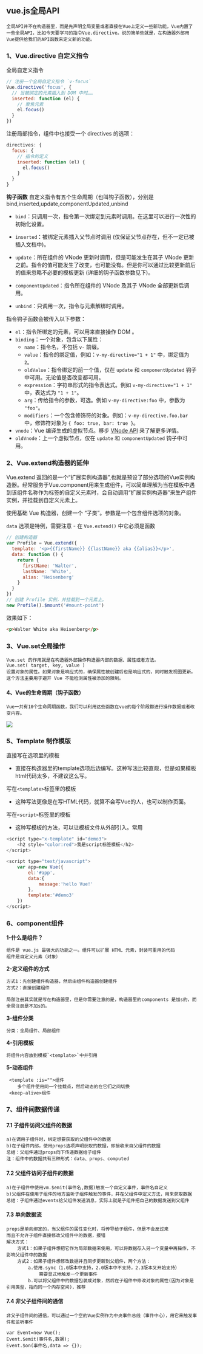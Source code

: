 ## vue.js全局API

    全局API并不在构造器里，而是先声明全局变量或者直接在Vue上定义一些新功能，Vue内置了一些全局API，比如今天要学习的指令Vue.directive。说的简单些就是，在构造器外部用Vue提供给我们的API函数来定义新的功能。

### 1、Vue.directive 自定义指令

全局自定义指令
```javascript
// 注册一个全局自定义指令 `v-focus`
Vue.directive('focus', {
  // 当被绑定的元素插入到 DOM 中时……
  inserted: function (el) {
    // 聚焦元素
    el.focus()
  }
})
```
注册局部指令，组件中也接受一个 directives 的选项：
```javascript
directives: {
  focus: {
    // 指令的定义
    inserted: function (el) {
      el.focus()
    }
  }
}
```

**钩子函数**
  自定义指令有五个生命周期（也叫钩子函数），分别是 bind,inserted,update,componentUpdated,unbind
  - `bind`：只调用一次，指令第一次绑定到元素时调用。在这里可以进行一次性的初始化设置。

  - `inserted`：被绑定元素插入父节点时调用 (仅保证父节点存在，但不一定已被插入文档中)。

  - `update`：所在组件的 VNode 更新时调用，但是可能发生在其子 VNode 更新之前。指令的值可能发生了改变，也可能没有。但是你可以通过比较更新前后的值来忽略不必要的模板更新 (详细的钩子函数参数见下)。

  - `componentUpdated`：指令所在组件的 VNode 及其子 VNode 全部更新后调用。

  - `unbind`：只调用一次，指令与元素解绑时调用。

指令钩子函数会被传入以下参数：

*   `el`：指令所绑定的元素，可以用来直接操作 DOM 。
*   `binding`：一个对象，包含以下属性：
    *   `name`：指令名，不包括 `v-` 前缀。
    *   `value`：指令的绑定值，例如：`v-my-directive="1 + 1"` 中，绑定值为 `2`。
    *   `oldValue`：指令绑定的前一个值，仅在 `update` 和 `componentUpdated` 钩子中可用。无论值是否改变都可用。
    *   `expression`：字符串形式的指令表达式。例如 `v-my-directive="1 + 1"` 中，表达式为 `"1 + 1"`。
    *   `arg`：传给指令的参数，可选。例如 `v-my-directive:foo` 中，参数为 `"foo"`。
    *   `modifiers`：一个包含修饰符的对象。例如：`v-my-directive.foo.bar` 中，修饰符对象为 `{ foo: true, bar: true }`。
*   `vnode`：Vue 编译生成的虚拟节点。移步 [VNode API](../api/#VNode-接口) 来了解更多详情。
*   `oldVnode`：上一个虚拟节点，仅在 `update` 和 `componentUpdated` 钩子中可用。

### 2、Vue.extend构造器的延伸

  Vue.extend 返回的是一个“扩展实例构造器”,也就是预设了部分选项的Vue实例构造器。经常服务于Vue.component用来生成组件，可以简单理解为当在模板中遇到该组件名称作为标签的自定义元素时，会自动调用“扩展实例构造器”来生产组件实例，并挂载到自定义元素上。

  使用基础 Vue 构造器，创建一个 “子类”。参数是一个包含组件选项的对象。

  `data` 选项是特例，需要注意 - 在 `Vue.extend()` 中它必须是函数
```javascript
// 创建构造器
var Profile = Vue.extend({
  template: '<p>{{firstName}} {{lastName}} aka {{alias}}</p>',
  data: function () {
    return {
      firstName: 'Walter',
      lastName: 'White',
      alias: 'Heisenberg'
    }
  }
})
// 创建 Profile 实例，并挂载到一个元素上。
new Profile().$mount('#mount-point')
```
效果如下：
```html
<p>Walter White aka Heisenberg</p>
```

### 3、Vue.set全局操作
    Vue.set 的作用就是在构造器外部操作构造器内部的数据、属性或者方法。
    Vue.set( target, key, value )
    设置对象的属性。如果对象是响应式的，确保属性被创建后也是响应式的，同时触发视图更新。这个方法主要用于避开 Vue 不能检测属性被添加的限制。

#### 4、Vue的生命周期（钩子函数）
    Vue一共有10个生命周期函数，我们可以利用这些函数在vue的每个阶段都进行操作数据或者改变内容。  
![](./lifecycle.png)

### 5、Template 制作模版

直接写在选项里的模板
- 直接在构造器里的template选项后边编写。这种写法比较直观，但是如果模板html代码太多，不建议这么写。

写在`<template>`标签里的模板
- 这种写法更像是在写HTML代码，就算不会写Vue的人，也可以制作页面。

写在`<script>`标签里的模板
- 这种写模板的方法，可以让模板文件从外部引入。常用
```javascript
<script type="x-template" id="demo3">
    <h2 style="color:red">我是script标签模板</h2>
</script>

<script type="text/javascript">
    var app=new Vue({
        el:'#app',
        data:{
            message:'hello Vue!'
        },
        template:'#demo3'
    })
</script>
```

### 6、component组件

**1-什么是组件？**

    组件是 vue.js 最强大的功能之一。组件可以扩展 HTML 元素，封装可重用的代码
    组件是自定义元素（对象）

**2-定义组件的方式**

    方式1：先创建组件构造器，然后由组件构造器创建组件
    方式2：直接创建组件

    局部注册其实就是写在构造器里，但是你需要注意的是，构造器里的components 是加s的，而全局注册是不加s的。

**3-组件分类**

    分类：全局组件、局部组件


**4-引用模板**

    将组件内容放到模板`<template>`中并引用

**5-动态组件**

```
 <template :is="">组件
    多个组件使用同一个挂载点，然后动态的在它们之间切换
 <keep-alive>组件
```

### 7、组件间数据传递

#### 7.1 子组件访问父组件的数据
    a)在调用子组件时，绑定想要获取的父组件中的数据
    b)在子组件内部，使用props选项声明获取的数据，即接收来自父组件的数据
    总结：父组件通过props向下传递数据给子组件
    注：组件中的数据共有三种形式：data、props、computed

#### 7.2 父组件访问子组件的数据
    a)在子组件中使用vm.$emit(事件名,数据)触发一个自定义事件，事件名自定义
    b)父组件在使用子组件的地方监听子组件触发的事件，并在父组件中定义方法，用来获取数据
    总结：子组件通过events给父组件发送消息，实际上就是子组件把自己的数据发送到父组件

#### 7.3 单向数据流
    props是单向绑定的，当父组件的属性变化时，将传导给子组件，但是不会反过来
    而且不允许子组件直接修改父组件中的数据，报错
    解决方式：
        方式1：如果子组件想把它作为局部数据来使用，可以将数据存入另一个变量中再操作，不影响父组件中的数据
        方式2：如果子组件想修改数据并且同步更新到父组件，两个方法：
            a.使用.sync（1.0版本中支持，2.0版本中不支持，2.3版本又开始支持）
                需要显式地触发一个更新事件
            b.可以将父组件中的数据包装成对象，然后在子组件中修改对象的属性(因为对象是引用类型，指向同一个内存空间)，推荐    

#### 7.4 非父子组件间的通信
    非父子组件间的通信，可以通过一个空的Vue实例作为中央事件总线（事件中心），用它来触发事件和监听事件

    var Event=new Vue();
    Event.$emit(事件名,数据);
    Event.$on(事件名,data => {});
